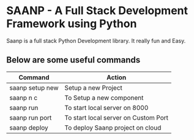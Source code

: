 # SAANP - A Full Stack Development Framework using Python
Saanp is a full stack Python Development library. It really fun and Easy.
## Below are some useful commands
| Command | Action |
| ----------- | ----------- |
| saanp setup new | Setup a new Project |
| saanp n c <componentName> | To Setup a new component|
| saanp run | To start local server on 8000|
| saanp run port <portNumber> | To start local server on Custom Port|
| saanp deploy | To deploy Saanp project on cloud |
